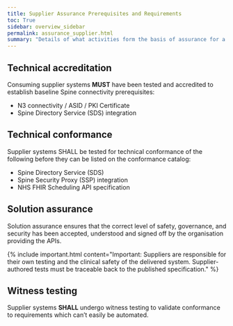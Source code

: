 ```yaml
---
title: Supplier Assurance Prerequisites and Requirements
toc: True
sidebar: overview_sidebar
permalink: assurance_supplier.html
summary: "Details of what activities form the basis of assurance for a supplier involved in developing and deploying a solution"
---
```


## Technical accreditation 
Consuming supplier systems **MUST** have been tested and accredited to establish baseline Spine connectivity prerequisites:
* N3 connectivity / ASID / PKI Certificate 
* Spine Directory Service (SDS) integration 

## Technical conformance 
Supplier systems SHALL be tested for technical conformance of the following before they can be listed on the conformance catalog:
* Spine Directory Service (SDS)
* Spine Security Proxy (SSP) integration
* NHS FHIR Scheduling API specification

## Solution assurance 
Solution assurance ensures that the correct level of safety, governance, and security has been accepted, understood and signed off by the organisation providing the APIs. 

 {% include important.html content="Important: Suppliers are responsible for their own testing and the clinical safety of the delivered system. Supplier-authored tests must be traceable back to the published specification." %}

## Witness testing 
Supplier systems **SHALL** undergo witness testing to validate conformance to requirements which can’t easily be automated. 
